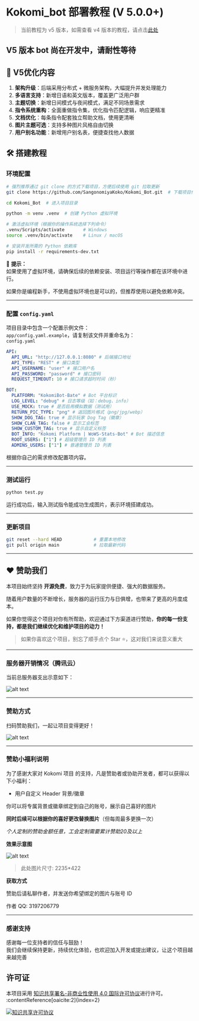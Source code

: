 # Kokomi_bot 部署教程 (V 5.0.0+)

> 当前教程为 v5 版本，如需查看 v4 版本的教程，请点击[此处](https://github.com/SangonomiyaKoko/Kokomi_Bot/blob/main/README_OLD.md)

## **V5 版本 bot 尚在开发中，请耐性等待**

## 🔧 V5优化内容

1. **架构升级**：后端采用分布式 + 微服务架构，大幅提升并发处理能力  
2. **多语言支持**：新增日语和英文版本，覆盖更广泛用户群  
3. **主题切换**：新增日间模式与夜间模式，满足不同场景需求  
4. **指令系统重构**：全面重做指令集，优化指令匹配逻辑，响应更精准  
5. **文档优化**：每条指令配套独立帮助文档，使用更清晰  
6. **图片主题可选**：支持多种图片风格自由切换  
7. **用户别名功能**：新增用户别名表，便捷查找他人数据


## 🛠️ 搭建教程

### 环境配置

```bash
# 强烈推荐通过 git clone 的方式下载项目，方便后续使用 git 拉取更新
git clone https://github.com/SangonomiyaKoko/Kokomi_Bot.git  # 下载项目代码

cd Kokomi_Bot  # 进入项目目录

python -m venv .venv  # 创建 Python 虚拟环境

# 激活虚拟环境（根据你的操作系统选择下列命令）
.venv/Scripts/activate       # Windows
source .venv/bin/activate    # Linux / macOS

# 安装开发所需的 Python 依赖库
pip install -r requirements-dev.txt
```

📌 **提示：**  
如果使用了虚拟环境，请确保后续的依赖安装、项目运行等操作都在该环境中进行。

如果你是编程新手，不使用虚拟环境也是可以的，但推荐使用以避免依赖冲突。

---

### 配置 `config.yaml`

项目目录中包含一个配置示例文件：  
`app/config.yaml.example`，请复制该文件并重命名为：  
`config.yaml`

```yaml
API:
  API_URL: "http://127.0.0.1:8080" # 后端接口地址
  API_TYPE: "REST" # 接口类型
  API_USERNAME: "user" # 接口用户名
  API_PASSWORD: "password" # 接口密码
  REQUEST_TIMEOUT: 10 # 接口请求超时时间（秒）

BOT:
  PLATFORM: "KokomiBot-Bate" # Bot 平台标识
  LOG_LEVEL: "debug" # 日志等级（如：debug、info）
  USE_MOCK: true # 是否启用模拟数据（测试用）
  RETURN_PIC_TYPE: "png" # 返回图片格式（png/jpg/webp）
  SHOW_DOG_TAG: true # 显示玩家 Dog Tag（徽章）
  SHOW_CLAN_TAG: false # 显示工会标签
  SHOW_CUSTOM_TAG: true # 显示自定义标签
  BOT_INFO: "Kokomi Platform | WoWS-Stats-Bot" # Bot 描述信息
  ROOT_USERS: ["1"] # 超级管理员 ID 列表
  ADMINS_USERS: ["1"] # 普通管理员 ID 列表
```

根据你自己的需求修改配置项内容。

---

### 测试运行

```bash
python test.py
```

运行成功后，输入测试指令能成功生成图片，表示环境搭建成功。

---

### 更新项目

```bash
git reset --hard HEAD            # 重置本地修改
git pull origin main             # 拉取最新代码
```

---

## ❤️ 赞助我们

本项目始终坚持 **开源免费**，致力于为玩家提供便捷、强大的数据服务。

随着用户数量的不断增长，服务器的运行压力与日俱增，也带来了更高的月度成本。

如果你觉得这个项目对你有所帮助，欢迎通过下方渠道进行赞助，**你的每一份支持，都是我们继续优化和维护项目的动力！**

> 如果你喜欢这个项目，别忘了顺手点个 Star ⭐️，这对我们来说意义重大

---

### 服务器开销情况（腾讯云）

当前总服务器支出示意如下：

![alt text](docs/image/cost.jpg#pic_center)

---

### 赞助方式

扫码赞助我们，一起让项目变得更好！

![alt text](docs/image/qrcode.jpg)

---

### 赞助小福利说明

为了感谢大家对 Kokomi 项目 的支持，凡是赞助者或协助开发者，都可以获得以下小福利：

- 用户自定义 Header 背景/徽章

你可以将专属背景或徽章绑定到自己的账号，展示自己喜好的图片

**同时后续可以根据你的喜好更改替换图片**（但每周最多更换一次）

*个人定制的赞助金额任意，工会定制需要累计赞助20及以上*

**效果示意图**

![alt text](docs/image/sample.png)

> 此处图片尺寸: 2235*422

**获取方式**

赞助后请私聊作者，并发送你希望绑定的图片与账号 ID

作者 QQ: 3197206779

---

### 感谢支持

感谢每一位支持者的信任与鼓励！  
我们会继续保持更新，持续优化体验，也欢迎加入开发或提出建议，让这个项目越来越完善

## 许可证

本项目采用 [知识共享署名-非商业性使用 4.0 国际许可协议](https://creativecommons.org/licenses/by-nc/4.0/deed.zh)进行许可。&#8203;:contentReference[oaicite:2]{index=2}

[![知识共享许可协议](https://licensebuttons.net/l/by-nc/4.0/88x31.png)](https://creativecommons.org/licenses/by-nc/4.0/deed.zh)


